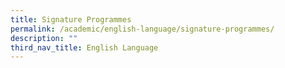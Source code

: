 ```yaml
---
title: Signature Programmes
permalink: /academic/english-language/signature-programmes/
description: ""
third_nav_title: English Language
---
```

